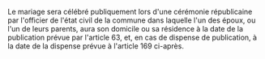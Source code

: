 Le mariage sera célébré publiquement lors d'une cérémonie républicaine par l'officier de l'état civil de la commune dans laquelle l'un des époux, ou l'un de leurs parents, aura son domicile ou sa résidence à la date de la publication prévue par l'article 63, et, en cas de dispense de publication, à la date de la dispense prévue à l'article 169 ci-après.


